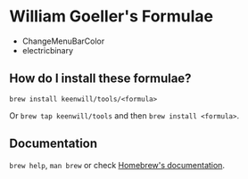 # William Goeller's Formulae

- ChangeMenuBarColor
- electricbinary

## How do I install these formulae?
`brew install keenwill/tools/<formula>`

Or `brew tap keenwill/tools` and then `brew install <formula>`.

## Documentation
`brew help`, `man brew` or check [Homebrew's documentation](https://docs.brew.sh).
